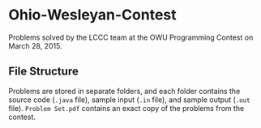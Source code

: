 # Ohio-Wesleyan-Contest
Problems solved by the LCCC team at the OWU Programming Contest on March 28, 2015.

## File Structure
Problems are stored in separate folders, and each folder contains the source code (`.java` file), sample input (`.in` file), and sample output (`.out` file).
`Problem Set.pdf` contains an exact copy of the problems from the contest.